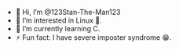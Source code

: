 - 👋 Hi, I’m @123Stan-The-Man123
- 👀 I’m interested in Linux 🐧.
- 🌱 I’m currently learning C.
- ⚡ Fun fact: I have severe imposter syndrome 😁.

<!---
123Stan-The-Man123/123Stan-The-Man123 is a ✨ special ✨ repository because its `README.md` (this file) appears on your GitHub profile.
You can click the Preview link to take a look at your changes.
--->
